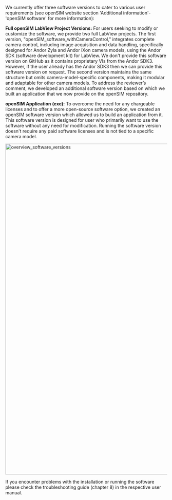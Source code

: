 We currently offer three software versions to cater to various user requirements (see openSIM website section 'Additional information'-'openSIM software' for more information): 

**Full openSIM LabView Project Versions:** For users seeking to modify or customize the software, we provide two full LabView projects. The first version, "openSIM_software_withCameraControl," integrates complete camera control, including image acquisition and data handling, specifically designed for Andor Zyla and Andor iXon camera models, using the Andor SDK (software development kit) for LabView. 
We don't provide this software version on GitHub as it contains proprietary VIs from the Andor SDK3. However, if the user already has the Andor SDK3 then we can provide this software version on request. The second version maintains the same structure but omits camera-model-specific components, making it modular and adaptable for other camera models. 
To address the reviewer’s comment, we developed an additional software version based on which we built an application that we now provide on the openSIM repository. 


**openSIM Application (exe):** To overcome the need for any chargeable licenses and to offer a more open-source software option, we created an openSIM software version which allowed us to build an application from it. This software version is designed for user who primarily want to use the software without any need for modification. Running the software version doesn't require any paid software licenses and is not tied to a specific camera model.


<img width="1030" alt="overview_software_versions" src="https://github.com/EstherRaeth/openSIM_LBNI/assets/86475520/c6921ef2-5f19-4654-8c41-9ea7eedf53ac">


If you encounter problems with the installation or running the software please check the troubleshooting guide (chapter 8) in the respective user manual. 
